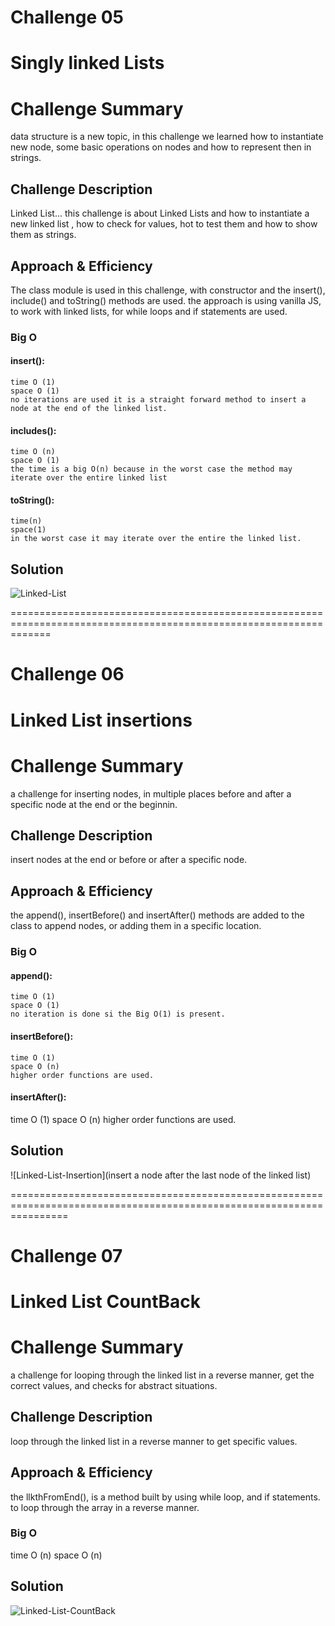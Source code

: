 # Challenge 05 

# Singly linked Lists

# Challenge Summary
data structure is a new topic, in this challenge we learned how to instantiate new node, some basic operations on nodes and how to represent then in strings.

## Challenge Description
Linked List... this challenge is about Linked Lists and how to instantiate a new linked list , how to check for values, hot to test them and how to show  them as strings.

## Approach & Efficiency
The class module is used in this challenge, with constructor and the insert(), include() and toString() methods are used. the approach is using vanilla JS, to work with linked lists, for while loops and if statements are used.

### Big O
   #### insert():
    time O (1)
    space O (1)
    no iterations are used it is a straight forward method to insert a node at the end of the linked list.

   #### includes():
    time O (n)
    space O (1)
    the time is a big O(n) because in the worst case the method may iterate over the entire linked list

   #### toString():
    time(n)
    space(1)
    in the worst case it may iterate over the entire the linked list.

## Solution
![Linked-List](assets/Linked-List.jpg)

===================================================================================================================

# Challenge 06

# Linked List insertions 

# Challenge Summary
a challenge for inserting nodes, in multiple places before and after a specific node at the end or the beginnin.

## Challenge Description
insert nodes at the end or before or after a specific node.

## Approach & Efficiency
the append(), insertBefore() and insertAfter() methods are added to the class to append nodes, or adding them in a specific location. 

### Big O
   #### append():
    time O (1)
    space O (1)
    no iteration is done si the Big O(1) is present.
   
   #### insertBefore():
    time O (1)
    space O (n)
    higher order functions are used.

   #### insertAfter():
   time O (1)
   space O (n)
   higher order functions are used.

## Solution
![Linked-List-Insertion](insert a node after the last node of the linked list)

======================================================================================================================

# Challenge 07

# Linked List CountBack 

# Challenge Summary
a challenge for looping through the linked list in a reverse manner, get the correct values, and checks for abstract situations. 

## Challenge Description
loop through the linked list in a reverse manner to get specific values.

## Approach & Efficiency
the llkthFromEnd(), is a method built by using while loop, and if statements. to loop through the array in a reverse manner. 

### Big O
time O (n)
space O (n)

## Solution
![Linked-List-CountBack](assets/linked-list-countBack.jpg)
